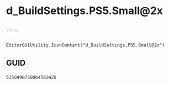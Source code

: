 # d_BuildSettings.PS5.Small@2x
![](/img/d_BuildSettings.PS5.Small@2x.png)

``` CSharp
EditorGUIUtility.IconContent("d_BuildSettings.PS5.Small@2x")
```
## GUID
```
5350496758064582428
```
